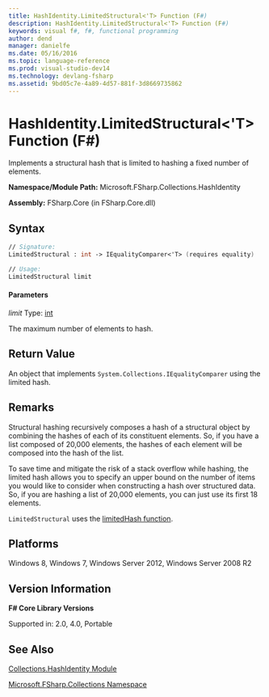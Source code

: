 ```yaml
---
title: HashIdentity.LimitedStructural<'T> Function (F#)
description: HashIdentity.LimitedStructural<'T> Function (F#)
keywords: visual f#, f#, functional programming
author: dend
manager: danielfe
ms.date: 05/16/2016
ms.topic: language-reference
ms.prod: visual-studio-dev14
ms.technology: devlang-fsharp
ms.assetid: 9bd05c7e-4a89-4d57-881f-3d8669735862 
---
```


# HashIdentity.LimitedStructural<'T> Function (F#)

Implements a structural hash that is limited to hashing a fixed number of elements.

**Namespace/Module Path:** Microsoft.FSharp.Collections.HashIdentity

**Assembly:** FSharp.Core (in FSharp.Core.dll)


## Syntax

```fsharp
// Signature:
LimitedStructural : int -> IEqualityComparer<'T> (requires equality)

// Usage:
LimitedStructural limit
```

#### Parameters
*limit*
Type: [int](https://msdn.microsoft.com/library/025d5455-3622-4ea5-9573-3ecbd4ee1375)


The maximum number of elements to hash.

## Return Value

An object that implements `System.Collections.IEqualityComparer` using the limited hash.

## Remarks
Structural hashing recursively composes a hash of a structural object by combining the hashes of each of its constituent elements. So, if you have a list composed of 20,000 elements, the hashes of each element will be composed into the hash of the list.

To save time and mitigate the risk of a stack overflow while hashing, the limited hash allows you to specify an upper bound on the number of items you would like to consider when constructing a hash over structured data. So, if you are hashing a list of 20,000 elements, you can just use its first 18 elements.

`LimitedStructural` uses the [limitedHash function](https://msdn.microsoft.com/library/499fba7c-6b04-47e7-aeda-05420e6e2d21).


## Platforms
Windows 8, Windows 7, Windows Server 2012, Windows Server 2008 R2


## Version Information
**F# Core Library Versions**

Supported in: 2.0, 4.0, Portable

## See Also
[Collections.HashIdentity Module](Collections.HashIdentity-Module-%5BFSharp%5D.md)

[Microsoft.FSharp.Collections Namespace](Microsoft.FSharp.Collections-Namespace.md)